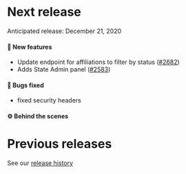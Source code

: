 # Next release

Anticipated release: December 21, 2020

#### 🚀 New features

- Update endpoint for affiliations to filter by status ([#2682])
- Adds State Admin panel ([#2583])

#### 🐛 Bugs fixed

- fixed security headers

#### ⚙️ Behind the scenes

# Previous releases

See our [release history](https://github.com/CMSgov/eAPD/releases)

[#2682]: https://github.com/CMSgov/eAPD/issues/2682
[#2583]: https://github.com/CMSgov/eAPD/issues/2583
